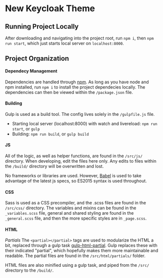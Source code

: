 # New Keycloak Theme

## Running Project Locally
After downloading and navigating into the project root, run `npm i`, then `npm run start`, which just starts local server on `localhost:8000`.


## Project Organization
#### Dependecy Management
Dependencies are handled through [npm](https://www.npmjs.com/). As long as you have node and npm installed, run `npm i` to install the project dependecies locally.  The dependencies can then be viewed within the `/package.json` file.


#### Building
Gulp is used as a build tool.  The config lives solely in the `/gulpfile.js` file.
- Starting local server (localhost:8000) with watch and livereload: `npm run start`, or `gulp`
- Building: `npm run build`, or `gulp build`


#### JS
All of the logic, as well as helper functions, are found in the `/src/js/` directory.  When developing, edit the files here only.  Any edits to files within the `/build/` directory will be overwritten and lost.

No frameworks or libraries are used. However, [Babel](https://babeljs.io/) is used to take advantage of the latest js specs, so ES2015 syntax is used throughout.


#### CSS
Sass is used as a CSS precompiler, and the .scss files are found in the `/src/css/` directory.  The variables and mixins can be found in the `_variables.scss` file, general and shared styling are found in the `_general.scss` file, and then the more specific styles are in `_page.scss`.


#### HTML
*Partials*
The `<partial></partial>` tags are used to modularize the HTML a bit, replaced through a gulp task [gulp-html-partial](https://www.npmjs.com/package/gulp-html-partial).  Gulp replaces these with their indicated "partial", which hopefully makes them more maintainable and readable.  The partial files are found in the `/src/html/partials/` folder.

HTML files are also minified using a gulp task, and piped from the `/src/` directory to the `/build/`.